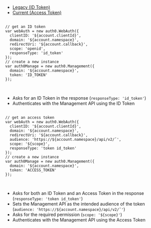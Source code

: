 <div class="code-picker">
  <div class="languages-bar">
    <ul>
      <li class="active"><a href="#coa-id-token" data-toggle="tab">Legacy (ID Token)</a></li>
      <li><a href="#coa-access-token" data-toggle="tab">Current (Access Token)</a></li>
    </ul>
  </div>
  <div class="tab-content">
    <div id="coa-id-token" class="tab-pane active">
      <pre class="text hljs">
        <code>
// get an ID token
var webAuth = new auth0.WebAuth({
  clientID: '${account.clientId}',
  domain: '${account.namespace}',
  redirectUri: '${account.callback}',
  scope: 'openid',
  responseType: 'id_token'
});
// create a new instance
var auth0Manage = new auth0.Management({
  domain: '${account.namespace}',
  token: 'ID_TOKEN'
});
        </code>
      </pre>
      <div class="tab-pane-footer">
        <ul>
          <li>Asks for an ID Token in the response (<code>responseType: 'id_token'</code>)</li>
          <li>Authenticates with the Management API using the ID Token</li>
        </ul>
      </div>
    </div>
    <div id="coa-access-token" class="tab-pane">
      <pre class="text hljs">
        <code>
// get an access token
var webAuth = new auth0.WebAuth({
  clientID: '${account.clientId}',
  domain: '${account.namespace}',
  redirectUri: '${account.callback}',
  audience: 'https://${account.namespace}/api/v2/˜',
  scope: '${scope}',
  responseType: 'token id_token'
});
// create a new instance
var auth0Manage = new auth0.Management({
  domain: '${account.namespace}',
  token: 'ACCESS_TOKEN'
});
        </code>
      </pre>
      <div class="tab-pane-footer">
        <ul>
          <li>Asks for both an ID Token and an Access Token in the response (<code>responseType: 'token id_token'</code>)</li>
          <li>Sets the Management API as the intended audience of the token (<code>audience: 'https://${account.namespace}/api/v2/˜'</code>)</li>
          <li>Asks for the required permission (<code>scope: '${scope}'</code>)</li>
          <li>Authenticates with the Management API using the Access Token</li>
        </ul>
      </div>
    </div>
  </div>
</div>